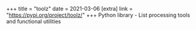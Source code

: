 +++
title = "toolz"
date = 2021-03-06
[extra]
link = "https://pypi.org/project/toolz/"
+++
Python library - List processing tools and functional utilities

